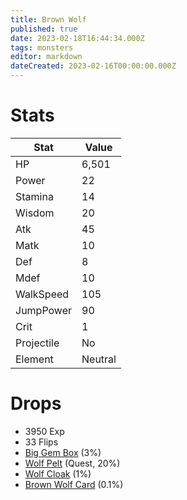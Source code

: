 ```yaml
---
title: Brown Wolf
published: true
date: 2023-02-18T16:44:34.000Z
tags: monsters
editor: markdown
dateCreated: 2023-02-16T00:00:00.000Z
---
```


# Stats
|Stat|Value|
|-|-|
|HP|6,501|
|Power|22|
|Stamina|14|
|Wisdom|20|
|Atk|45|
|Matk|10|
|Def|8|
|Mdef|10|
|WalkSpeed|105|
|JumpPower|90|
|Crit|1|
|Projectile|No|
|Element|Neutral|

# Drops
 * 3950 Exp
 * 33 Flips
 * [Big Gem Box](/items/big-gem-box.md) (3%)
 * [Wolf Pelt](/items/wolf-pelt.md) (Quest, 20%)
 * [Wolf Cloak](/items/wolf-cloak.md) (1%)
 * [Brown Wolf Card](/items/brown-wolf-card.md) (0.1%)
